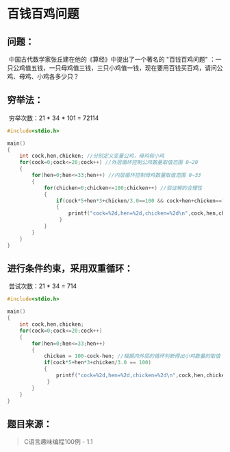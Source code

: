 # 百钱百鸡问题

## 问题：

​	中国古代数学家张丘建在他的《算经》中提出了一个著名的 "百钱百鸡问题" ：一只公鸡值五钱，一只母鸡值三钱，三只小鸡值一钱，现在要用百钱买百鸡，请问公鸡、母鸡、小鸡各多少只？

## 穷举法：

​	穷举次数：21 * 34 * 101 = 72114

```c
#include<stdio.h>

main()
{
	int cock,hen,chicken; //分别定义变量公鸡，母鸡和小鸡
	for(cock=0;cock<=20;cock++) //外层循环控制公鸡数量取值范围 0~20 
	{
		for(hen=0;hen<=33;hen++) //内层循环控制母鸡数量取值范围 0~33 
		{
			for(chicken=0;chicken<=100;chicken++) //验证解的合理性 
			{
				if(cock*5+hen*3+chicken/3.0==100 && cock+hen+chicken==100)
				{
					printf("cock=%2d,hen=%2d,chicken=%2d\n",cock,hen,chicken);
				 } 
			}
		}
	} 
}
```

## 进行条件约束，采用双重循环：

​	尝试次数：21 * 34 = 714

```c
#include<stdio.h>

main()
{
	int cock,hen,chicken;
	for(cock=0;cock<=20;cock++)
	{
		for(hen=0;hen<=33;hen++)
		{
			chicken = 100-cock-hen; //根据内外层的循环判断得出小鸡数量的取值 
			if(cock*5+hen*3+chicken/3.0 == 100)
			{
				printf("cock=%2d,hen=%2d,chicken=%2d\n",cock,hen,chicken); 
			 } 
		}
	}
} 
```

## 题目来源：

> C语言趣味编程100例 - 1.1